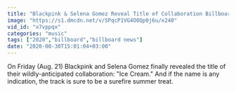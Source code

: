 ```yaml
---
title: "Blackpink & Selena Gomez Reveal Title of Collaboration Billboard News"
image: "https://s1.dmcdn.net/v/SPqcP1VG4O0Qp0j6u/x240"
vid_id: "x7vppqx"
categories: "music"
tags: ["2020","billboard","billboard news"]
date: "2020-08-30T15:01:04+03:00"
---
```

On Friday (Aug. 21) Blackpink and Selena Gomez finally revealed the title of their wildly-anticipated collaboration: &quot;Ice Cream.&quot; And if the name is any indication, the track is sure to be a surefire summer treat.
